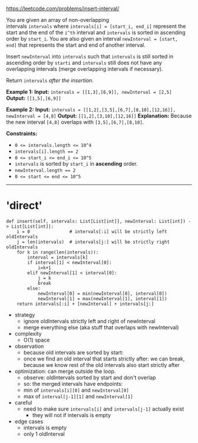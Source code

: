 https://leetcode.com/problems/insert-interval/

You are given an array of non-overlapping intervals `intervals` where `intervals[i] = [start_i, end_i]` represent the start and the end of the `i^th` interval and `intervals` is sorted in ascending order by `start_i`. You are also given an interval `newInterval = [start, end]` that represents the start and end of another interval.

Insert `newInterval` into `intervals` such that `intervals` is still sorted in ascending order by `starti` and `intervals` still does not have any overlapping intervals (merge overlapping intervals if necessary).

Return `intervals` _after the insertion_.



**Example 1:**
**Input:** `intervals = [[1,3],[6,9]], newInterval = [2,5]`
**Output:** `[[1,5],[6,9]]`

**Example 2:**
**Input:** `intervals = [[1,2],[3,5],[6,7],[8,10],[12,16]], newInterval = [4,8]`
**Output:** `[[1,2],[3,10],[12,16]]`
**Explanation:** Because the new interval `[4,8]` overlaps with `[3,5],[6,7],[8,10]`.



**Constraints:**
- `0 <= intervals.length <= 10^4`
- `intervals[i].length == 2`
- `0 <= start_i <= end_i <= 10^5`
- `intervals` is sorted by `start_i` in **ascending** order.
- `newInterval.length == 2`
- `0 <= start <= end <= 10^5`

---

# 'direct'

```
def insert(self, intervals: List[List[int]], newInterval: List[int]) -> List[List[int]]:
    i = 0               # intervals[:i] will be strictly left oldIntervals
    j = len(intervals)  # intervals[j:] will be strictly right oldIntervals
    for k in range(len(intervals)):
        interval = intervals[k]
        if interval[1] < newInterval[0]:
            i=k+1
        elif newInterval[1] < interval[0]:
            j = k
            break
        else:
            newInterval[0] = min(newInterval[0], interval[0])
            newInterval[1] = max(newInterval[1], interval[1])
    return intervals[:i] + [newInterval] + intervals[j:]
```

- strategy
	- ignore oldIntervals strictly left and right of newInterval
	- merge everything else (aka stuff that overlaps with newInterval)
- complexity
	- O(1) space
- observation
	- because old intervals are sorted by start:
	- once we find an old interval that starts strictly after: we can break, because we know rest of the old intervals also start strictly after 
- optimization: can merge outside the loop.
	- observe: oldIntervals sorted by start and don't overlap
	- so: the merged intervals have endpoints:
	- min of `intervals[i][0]` and `newInterval[0]`
	- max of `interval[j-1][1]` and `newInterval[1]`
- careful
	- need to make sure `intervals[i]` and `intervals[j-1]` actually exist
		- they will not if intervals is empty
- edge cases
	- intervals is empty
	- only 1 oldInterval